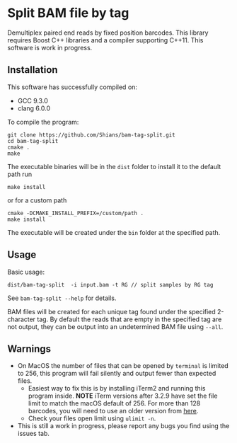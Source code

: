# Split BAM file by tag

Demultiplex paired end reads by fixed position barcodes. This library requires Boost C++ libraries and a compiler supporting C++11. This software is work in progress.

## Installation

This software has successfully compiled on:

* GCC 9.3.0
* clang 6.0.0

To compile the program:

```
git clone https://github.com/Shians/bam-tag-split.git
cd bam-tag-split
cmake .
make
```

The executable binaries will be in the `dist` folder to install it to the default path run

```
make install
```

or for a custom path

```
cmake -DCMAKE_INSTALL_PREFIX=/custom/path .
make install
```

The executable will be created under the `bin` folder at the specified path.

## Usage

Basic usage:

```
dist/bam-tag-split  -i input.bam -t RG // split samples by RG tag
```

See `bam-tag-split --help` for details.

BAM files will be created for each unique tag found under the specified 2-character tag. By default the reads that are empty in the specified tag are not output, they can be output into an undetermined BAM file using `--all`.

## Warnings

* On MacOS the number of files that can be opened by `terminal` is limited to 256, this program will fail silently and output fewer than expected files.
    * Easiest way to fix this is by installing iTerm2 and running this program inside. **NOTE** iTerm versions after 3.2.9 have set the file limit to match the macOS default of 256. For more than 128 barcodes, you will need to use an older version from [here](https://www.iterm2.com/downloads.html).
    * Check your files open limit using `ulimit -n`.
* This is still a work in progress, please report any bugs you find using the issues tab.
